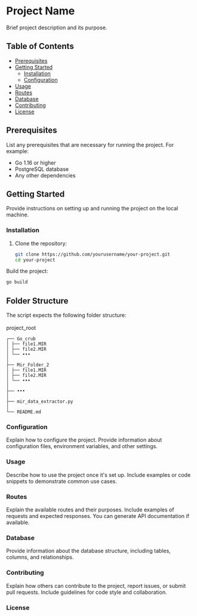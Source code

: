 # Project Name

Brief project description and its purpose.

## Table of Contents

- [Prerequisites](#prerequisites)
- [Getting Started](#getting-started)
  - [Installation](#installation)
  - [Configuration](#configuration)
- [Usage](#usage)
- [Routes](#routes)
- [Database](#database)
- [Contributing](#contributing)
- [License](#license)

## Prerequisites

List any prerequisites that are necessary for running the project. For example:
- Go 1.16 or higher
- PostgreSQL database
- Any other dependencies

## Getting Started

Provide instructions on setting up and running the project on the local machine.

### Installation

1. Clone the repository:
   ```bash
   git clone https://github.com/yourusername/your-project.git
   cd your-project
   ```
Build the project:
```bash
go build
```

## Folder Structure

The script expects the following folder structure:\
\
project_root

    
    ┌── Go_crub                   
    │ ├── file1.MIR
    │ ├── file2.MIR
    │ └── ••• 
    │
    ├── Mir_Folder_2                   
    │ ├── file1.MIR
    │ ├── file2.MIR
    │ └── •••
    │
    ├── •••
    │
    ├── mir_data_extractor.py
    │
    └── README.md

### Configuration
Explain how to configure the project. Provide information about configuration files, environment variables, and other settings.

### Usage
Describe how to use the project once it's set up. Include examples or code snippets to demonstrate common use cases.

### Routes
Explain the available routes and their purposes. Include examples of requests and expected responses. You can generate API documentation if available.

### Database
Provide information about the database structure, including tables, columns, and relationships.

### Contributing
Explain how others can contribute to the project, report issues, or submit pull requests. Include guidelines for code style and collaboration.

### License

